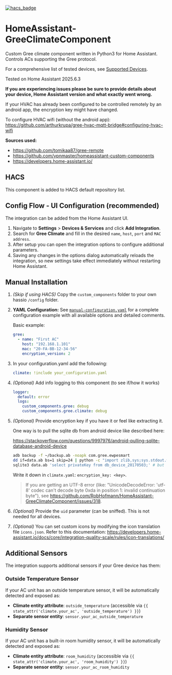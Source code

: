 [![hacs_badge](https://img.shields.io/badge/HACS-Default-orange.svg?style=for-the-badge)](https://github.com/hacs/integration)

# HomeAssistant-GreeClimateComponent
Custom Gree climate component written in Python3 for Home Assistant. Controls ACs supporting the Gree protocol.

For a comprehensive list of tested devices, see [Supported Devices](supported-devices.md).

Tested on Home Assistant 2025.6.3 

**If you are experiencing issues please be sure to provide details about your device, Home Assistant version and what exactly went wrong.**

 If your HVAC has already been configured to be controlled remotely by an android app, the encryption key might have changed.

 To configure HVAC wifi (without the android app): https://github.com/arthurkrupa/gree-hvac-mqtt-bridge#configuring-hvac-wifi

**Sources used:**
 - https://github.com/tomikaa87/gree-remote
 - https://github.com/vpnmaster/homeassistant-custom-components
 - https://developers.home-assistant.io/

## HACS
This component is added to HACS default repository list.

## Config Flow - UI Configuration (recommended)
The integration can be added from the Home Assistant UI.
1. Navigate to **Settings** > **Devices & Services** and click **Add Integration**.
2. Search for **Gree Climate** and fill in the desired `name`, `host`, `port` and `MAC address`.
3. After setup you can open the integration options to configure additional parameters.
4. Saving any changes in the options dialog automatically reloads the
   integration, so new settings take effect immediately without
   restarting Home Assistant.

## Manual Installation


1. *(Skip if using HACS)* Copy the `custom_components` folder to your own hassio `/config` folder.

2. **YAML Configuration:** See [`manual-configuration.yaml`](manual-configuration.yaml) for a complete configuration example with all available options and detailed comments.

   Basic example:
   ```yaml
   gree:
     - name: "First AC"
       host: "192.168.1.101"
       mac: "20-FA-BB-12-34-56"
       encryption_version: 2
   ```

3. In your configuration.yaml add the following:

   ```yaml
   climate: !include your_configuration.yaml
   ```

4. *(Optional)* Add info logging to this component (to see if/how it works)

   ```yaml
   logger:
     default: error
     logs:
       custom_components.gree: debug
       custom_components.gree.climate: debug
   ```

5. *(Optional)* Provide encryption key if you have it or feel like extracting it.

   One way is to pull the sqlite db from android device like described here:

   https://stackoverflow.com/questions/9997976/android-pulling-sqlite-database-android-device

   ```bash
   adb backup -f ~/backup.ab -noapk com.gree.ewpesmart
   dd if=data.ab bs=1 skip=24 | python -c "import zlib,sys;sys.stdout.write(zlib.decompress(sys.stdin.read()))" | tar -xvf -
   sqlite3 data.ab 'select privateKey from db_device_20170503;' # but table name can differ a little bit.
   ```

   Write it down in `climate.yaml`: `encryption_key: <key>`.

   > If you are getting an UTF-8  error (like: "UnicodeDecodeError: 'utf-8' codec can't decode byte 0xda in position 1: invalid continuation byte"), see https://github.com/RobHofmann/HomeAssistant-GreeClimateComponent/issues/318.

6. *(Optional)* Provide the `uid` parameter (can be sniffed). This is not needed for all devices.

7. *(Optional)* You can set custom icons by modifying the icon translation file `icons.json`. Refer to this documentation: https://developers.home-assistant.io/docs/core/integration-quality-scale/rules/icon-translations/

## Additional Sensors

The integration supports additional sensors if your Gree device has them:

### Outside Temperature Sensor
If your AC unit has an outside temperature sensor, it will be automatically detected and exposed as:
- **Climate entity attribute**: `outside_temperature` (accessible via `{{ state_attr('climate.your_ac', 'outside_temperature') }}`)
- **Separate sensor entity**: `sensor.your_ac_outside_temperature`

### Humidity Sensor  
If your AC unit has a built-in room humidity sensor, it will be automatically detected and exposed as:
- **Climate entity attribute**: `room_humidity` (accessible via `{{ state_attr('climate.your_ac', 'room_humidity') }}`)
- **Separate sensor entity**: `sensor.your_ac_room_humidity`
